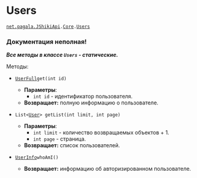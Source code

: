 [//]: # (Created by Firely-Pasha on 02.01.2018)

# Users

[`net.pagala.JShikiApi`](../../README.md)`.`[`Сore`](../Core.md)`.`[`Users`](../../src/main/java/net/pagala/JShikiApi/Core/Users.java)

### Документация неполная!

***Все методы в классе `Users` - статические.***

Методы:

* [`UserFull`](../Items/UserFull.md)`get(int id)`
    * **Параметры**:
        * `int id` - идентификатор пользователя.
    * **Возвращает:** полную информацию о пользователе.
    
* `List<`[`User`](../Items/User.md)`> getList(int limit, int page)`
    * **Параметры**:
        * `int limit` - количество возвращаемых объектов + 1.
        * `int page` - страница.
    * **Возвращает:** список пользователей.

* [`UserInfo`](../Items/UserFull.md)`whoAmI()`
    * **Возвращает:** информацию об авторизированном пользователе.
